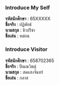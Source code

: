 ### Introduce My Self
**รหัสนักศึกษา**  : 65XXXXX<br>
**ชื่อจริง** : ปฏิพัทธ์<br>
**นามสกุล** : ชิวปรีชา<br>
**ชื่อเล่น** : หม่อน<br>

### Introduce Visitor
**รหัสนักศึกษา**  : 658702365<br>
**ชื่อจริง** : ปัณณวิชญ์<br>
**นามสกุล** : สดแสงจันทร์<br>
**ชื่อเล่น** : กลาส<br>
